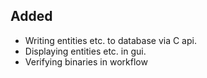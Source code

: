 ## Added
- Writing entities etc. to database via C api.
- Displaying entities etc. in gui.
- Verifying binaries in workflow
